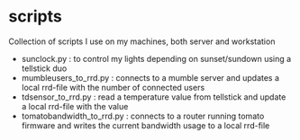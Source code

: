 scripts
=======

Collection of scripts I use on my machines, both server and workstation

- sunclock.py : to control my lights depending on sunset/sundown using a tellstick duo
- mumbleusers_to_rrd.py : connects to a mumble server and updates a local rrd-file with the number of connected users
- tdsensor_to_rrd.py : read a temperature value from tellstick and update a local rrd-file with the value
- tomatobandwidth_to_rrd.py : connects to a router running tomato firmware and writes the current bandwidth usage to a local rrd-file
